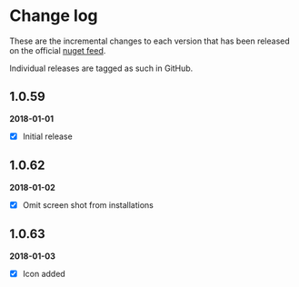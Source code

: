 [NugetUrl]: https://www.nuget.org/packages/OpenInApp.Common/

# Change log

These are the incremental changes to each version that has been released on the official [nuget feed][NugetUrl].

Individual releases are tagged as such in GitHub.

## 1.0.59
**2018-01-01**
- [x] Initial release

## 1.0.62
**2018-01-02**
- [x] Omit screen shot from installations

## 1.0.63
**2018-01-03**
- [x] Icon added
